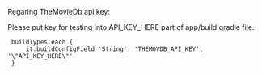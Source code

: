 Regaring TheMovieDb api key:

 Please put key for testing into API_KEY_HERE part of app/build.gradle file.

     buildTypes.each {
         it.buildConfigField 'String', 'THEMOVDB_API_KEY', '\"API_KEY_HERE\"'
     }